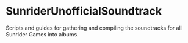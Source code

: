 # SunriderUnofficialSoundtrack
Scripts and guides for gathering and compiling the soundtracks for all Sunrider Games into albums.

